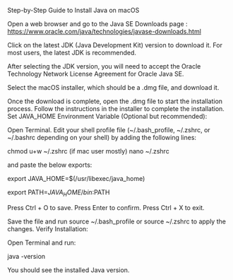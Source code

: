Step-by-Step Guide to Install Java on macOS

Open a web browser and go to the Java SE Downloads page : https://www.oracle.com/java/technologies/javase-downloads.html

Click on the latest JDK (Java Development Kit) version to download it. For most users, the latest JDK is recommended.

After selecting the JDK version, you will need to accept the Oracle Technology Network License Agreement for Oracle Java SE.

Select the macOS installer, which should be a .dmg file, and download it.

Once the download is complete, open the .dmg file to start the installation process.
Follow the instructions in the installer to complete the installation.
Set JAVA_HOME Environment Variable (Optional but recommended):

Open Terminal.
Edit your shell profile file (~/.bash_profile, ~/.zshrc, or ~/.bashrc depending on your shell) by adding the following lines:

chmod u+w ~/.zshrc (if mac user mostly)
nano ~/.zshrc

and paste the below exports:

export JAVA_HOME=$(/usr/libexec/java_home)

export PATH=$JAVA_HOME/bin:$PATH

Press Ctrl + O to save.
Press Enter to confirm.
Press Ctrl + X to exit.

Save the file and run source ~/.bash_profile or source ~/.zshrc to apply the changes.
Verify Installation:

Open Terminal and run:

java -version

You should see the installed Java version.
